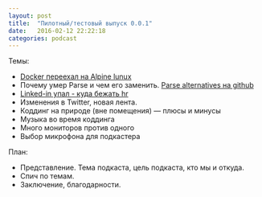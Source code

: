 ```yaml
---
layout: post
title:  "Пилотный/тестовый выпуск 0.0.1"
date:   2016-02-12 22:22:18
categories: podcast
---
```


Темы:

- [Docker переехал на Alpine lunux](https://www.brianchristner.io/docker-is-moving-to-alpine-linux)
- Почему умер Parse и чем его заменить.
  [Parse alternatives на github](https://github.com/relatedcode/ParseAlternatives)
- [Linked-in упал - куда бежать hr](http://utmagazine.ru/posts/17396-socset-linkedin-obvalilas-na-43-mozhno-li-pristupat-k-pokupkam)
- Изменения в Twitter, новая лента.
- Коддинг на природе (вне помещения) — плюсы и минусы
- Музыка во время коддинга
- Много мониторов против одного
- Выбор микрофона для подкастера

План:

- Представление. Тема подкаста, цель подкаста, кто мы и откуда.
- Спич по темам.
- Заключение, благодарности. 
